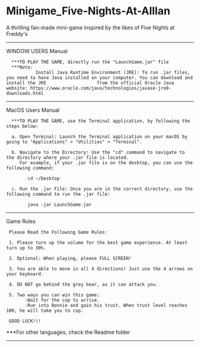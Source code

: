 # Minigame_Five-Nights-At-Alllan
A thrilling fan-made mini-game inspired by the likes of Five Nights at Freddy's


--------------------------------------------------------------------------------------------------------------------------------------------------------------------

WINDOW USERS Manual

      ***TO PLAY THE GAME, directly run the "LaunchGame.jar" file
      ***Note: 
               Install Java Runtime Environment (JRE): To run .jar files, you need to have Java installed on your computer. You can download and install the JRE                   from the official Oracle Java website: https://www.oracle.com/java/technologies/javase-jre8-downloads.html

--------------------------------------------------------------------------------------------------------------------------------------------------------------------

MacOS Users Manual

      ***TO PLAY THE GAME, use the Terminal application, by following the steps below:

      a. Open Terminal: Launch the Terminal application on your macOS by going to "Applications" > "Utilities" > "Terminal".

      b. Navigate to the Directory: Use the "cd" command to navigate to the directory where your .jar file is located. 
         For example, if your .jar file is on the desktop, you can use the following command:

            cd ~/Desktop

      c. Run the .jar File: Once you are in the correct directory, use the following command to run the .jar file:

            java -jar LaunchGame.jar

----------------------------------------------------------------------------------------------------------------------------------------------------------------------
Game Rules

     Please Read the Following Game Rules:
     
     1. Please turn up the volume for the best game experience. At least turn up to 30%.
     
     2. Optional: When playing, please FULL SCREEN!
     
     3. You are able to move in all 4 directions! Just use the 4 arrows on your keyboard.
     
     4. DO NOT go behind the grey bear, as it can attack you.
     
     5. Two ways you can win this game: 
           -Wait for the cop to arrive.
           -Run into Bonnie and gain his trust. When trust level reaches 100, he will take you to cop.
     
     GOOD LUCK!!!
     
***For other languages, check the Readme folder

----------------------------------------------------------------------------------------------------------------------------------------------------------------------
